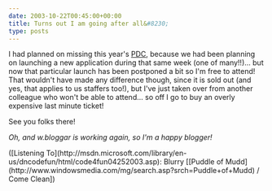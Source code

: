 ```yaml
---
date: 2003-10-22T00:45:00+00:00
title: Turns out I am going after all&#8230;
type: posts
---
```

I had planned on missing this year's [PDC](http://msdn.microsoft.com/events/pdc), because we had been planning on launching a new application during that same week (one of many!!)... but now that particular launch has been postponed a bit so I'm free to attend! That wouldn't have made any difference though, since it is sold out (and yes, that applies to us staffers too!), but I've just taken over from another colleague who won't be able to attend... so off I go to buy an overly expensive last minute ticket!

See you folks there!

_Oh, and w.bloggar is working again, so I'm a happy blogger!_

<div class="media">
  ([Listening To](http://msdn.microsoft.com/library/en-us/dncodefun/html/code4fun04252003.asp): Blurry [[Puddle of Mudd](http://www.windowsmedia.com/mg/search.asp?srch=Puddle+of+Mudd) / Come Clean])
</div>
